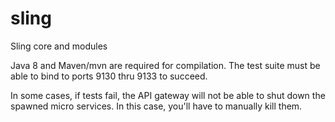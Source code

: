# sling
Sling core and modules

Java 8 and Maven/mvn are required for compilation.
The test suite must be able to bind to ports 9130 thru 9133 to succeed.

In some cases, if tests fail, the API gateway will not be able to shut down
the spawned micro services. In this case, you'll have to manually kill them.


